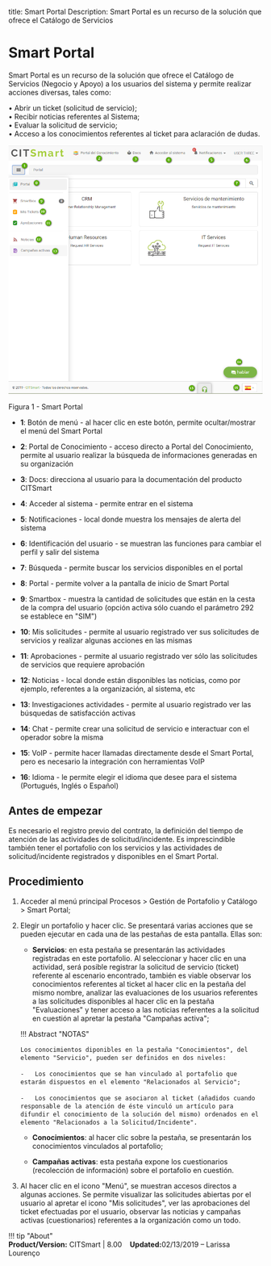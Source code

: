 title:  Smart Portal
Description: Smart Portal es un recurso de la solución que ofrece el Catálogo de Servicios
# Smart Portal

Smart Portal es un recurso de la solución que ofrece el Catálogo de Servicios (Negocio y Apoyo) a los usuarios del sistema y permite realizar acciones diversas, tales como:  

•	Abrir un ticket (solicitud de servicio);  
•	Recibir noticias referentes al Sistema;  
•	Evaluar la solicitud de servicio;  
•	Acceso a los conocimientos referentes al ticket para aclaración de dudas.  


![smart portal](images/smartportal.png)

Figura 1 - Smart Portal



- **1**: Botón de menú - al hacer clic en este botón, permite ocultar/mostrar el menú del Smart Portal

- **2**: Portal de Conocimiento - acceso directo a Portal del Conocimiento, permite al usuario realizar la búsqueda de informaciones generadas en su organización

- **3**: Docs: direcciona al usuario para la documentación del producto CITSmart

- **4**: Acceder al sistema - permite entrar en el sistema

- **5**: Notificaciones - local donde muestra los mensajes de alerta del sistema

- **6**: Identificación del usuario - se muestran las funciones para cambiar el perfil y salir del sistema

- **7**: Búsqueda - permite buscar los servicios disponibles en el portal

- **8**: Portal - permite volver a la pantalla de inicio de Smart Portal

- **9**: Smartbox  - muestra la cantidad de solicitudes que están en la cesta de la compra del usuario (opción activa sólo cuando el parámetro 292 se establece en "SIM")

- **10**: Mis solicitudes - permite al usuario registrado ver sus solicitudes de servicios y realizar algunas acciones en las mismas

- **11**: Aprobaciones - permite al usuario registrado ver sólo las solicitudes de servicios que requiere aprobación

- **12**: Noticias - local donde están disponibles las noticias, como por ejemplo, referentes a la organización, al sistema, etc

- **13**: Investigaciones actividades - permite al usuario registrado ver las búsquedas de satisfacción activas

- **14**: Chat - permite crear una solicitud de servicio e interactuar con el operador sobre la misma

- **15**: VoIP - permite hacer llamadas directamente desde el Smart Portal, pero es necesario la integración con herramientas VoIP

- **16**: Idioma - le permite elegir el idioma que desee para el sistema (Portugués, Inglés o Español)



Antes de empezar 
-----------------

Es necesario el registro previo del contrato, la definición del tiempo de atención de las actividades de solicitud/incidente. Es imprescindible también tener el portafolio con los servicios y las actividades de solicitud/incidente registrados y disponibles en el Smart Portal.

Procedimiento 
-------------

1.  Acceder al menú principal Procesos \> Gestión de
    Portafolio y Catálogo \> Smart Portal;

2.  Elegir un portafolio y hacer clic. Se presentará varias acciones que se 
    pueden ejecutar en cada una de las pestañas de esta pantalla. Ellas son:

    -   **Servicios**: en esta pestaña se presentarán las actividades registradas en este portafolio. Al seleccionar y hacer clic en una actividad, será posible registrar la solicitud de servicio (ticket) referente al escenario encontrado, también es viable observar los conocimientos referentes al ticket al hacer clic en la pestaña del mismo nombre, analizar las evaluaciones de los usuarios referentes a las solicitudes disponibles al hacer clic en la pestaña "Evaluaciones" y tener acceso a las noticias referentes a la solicitud en cuestión al apretar la pestaña "Campañas activa";  

    !!! Abstract "NOTAS"  

        Los conocimientos diponibles en la pestaña "Conocimientos", del elemento "Servicio", pueden ser definidos en dos niveles:  

        -   Los conocimientos que se han vinculado al portafolio que estarán dispuestos en el elemento "Relacionados al Servicio";  

        -   Los conocimientos que se asociaron al ticket (añadidos cuando responsable de la atención de éste vinculó un artículo para difundir el conocimiento de la solución del mismo) ordenados en el elemento "Relacionados a la Solicitud/Incidente".  

    -   **Conocimientos**: al hacer clic sobre la pestaña, se presentarán los conocimientos vinculados al portafolio;

    -   **Campañas activas**: esta pestaña expone los cuestionarios (recolección de información) sobre el portafolio en cuestión.

3.  Al hacer clic en el icono "Menú", se muestran accesos directos a algunas acciones. Se permite visualizar las solicitudes abiertas por el usuario al apretar el icono "Mis solicitudes", ver las aprobaciones del ticket efectuadas por el usuario, observar las noticias y campañas activas (cuestionarios) referentes a la organización como un todo.  
    
!!! tip "About"  
    <b>Product/Version:</b> CITSmart | 8.00 &nbsp;&nbsp;
    <b>Updated:</b>02/13/2019 – Larissa Lourenço  
   
